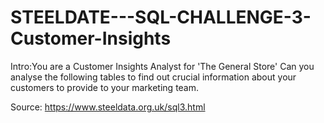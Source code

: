 # STEELDATE---SQL-CHALLENGE-3-Customer-Insights
Intro:You are a Customer Insights Analyst for 'The General Store' Can you analyse the following tables to find out crucial information about your customers to provide to your marketing team.

Source: https://www.steeldata.org.uk/sql3.html
